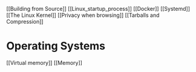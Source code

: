 [[Building from Source]]
[[Linux_startup_process]]
[[Docker]]
[[Systemd]]
[[The Linux Kernel]]
[[Privacy when browsing]]
[[Tarballs and Compression]]
# Operating Systems
[[Virtual memory]]
[[Memory]]
